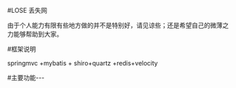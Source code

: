 #LOSE  丢失网

由于个人能力有限有些地方做的并不是特别好，请见谅些；还是希望自己的微薄之力能够帮助到大家。

#框架说明

springmvc +mybatis + shiro+quartz +redis+velocity


#主要功能---
